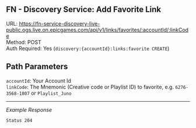## FN - Discovery Service: Add Favorite Link

URL: https://fn-service-discovery-live-public.ogs.live.on.epicgames.com/api/v1/links/favorites/:accountId/:linkCode \
Method: POST \
Auth Required: Yes (`discovery:{accountId}:links:favorite CREATE`)

## Path Parameters

`accountId`: Your Account Id <br/>
`linkCode`: The Mnemonic (Creative code or Playlist ID) to favorite, e.g. `6276-3568-1807` or `Playlist_Juno`

---

_Example Response_

`Status 204`
